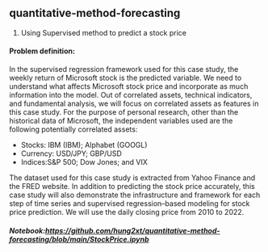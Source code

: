 ## quantitative-method-forecasting
1. Using Supervised method to predict a stock price
#### Problem definition: 
In the supervised regression framework used for this case study, the weekly return of Microsoft stock is the predicted variable. We need to understand what affects Microsoft stock price and incorporate as much information into the model. Out of correlated assets, technical indicators, and fundamental analysis, we will focus on correlated assets as features in this case study. For the purpose of personal research, other than the historical data of Microsoft, the independent variables used are the following potentially correlated assets:
  - Stocks: IBM (IBM); Alphabet (GOOGL)
  - Currency: USD/JPY; GBP/USD
  - Indices:S&P 500; Dow Jones; and VIX

The dataset used for this case study is extracted from Yahoo Finance and the FRED website. In addition to predicting the stock price accurately, this case study will also demonstrate the infrastructure and framework for each step of time series and supervised regression–based modeling for stock price prediction. We will use the daily closing price from 2010 to 2022.

##### Notebook:https://github.com/hung2xt/quantitative-method-forecasting/blob/main/StockPrice.ipynb
